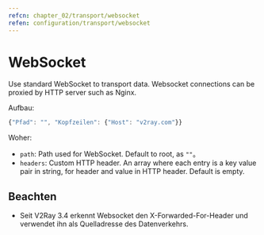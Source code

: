 ```yaml
---
refcn: chapter_02/transport/websocket
refen: configuration/transport/websocket
---
```

# WebSocket

Use standard WebSocket to transport data. Websocket connections can be proxied by HTTP server such as Nginx.

Aufbau:

```javascript
{"Pfad": "", "Kopfzeilen": {"Host": "v2ray.com"}}
```

Woher:

* `path`: Path used for WebSocket. Default to root, as `""`。
* `headers`: Custom HTTP header. An array where each entry is a key value pair in string, for header and value in HTTP header. Default is empty.

## Beachten

* Seit V2Ray 3.4 erkennt Websocket den X-Forwarded-For-Header und verwendet ihn als Quelladresse des Datenverkehrs.